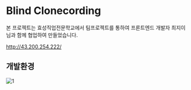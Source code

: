 # Blind Clonecording

본 프로젝트는 효성직업전문학교에서 팀프로젝트를 통하여 프론트엔드 개발자 최지이님과 함께 협업하여 만들었습니다.

<http://43.200.254.222/>

## 개발환경

![1](https://user-images.githubusercontent.com/122003112/227197490-e3b64324-6b13-44a4-826b-4a570ae36b68.png)

##
